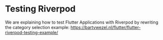# Testing Riverpod

We are explaining how to test Flutter Applications with Riverpod by rewriting the category selection example: https://bartvwezel.nl/flutter/flutter-riverpod-testing-example/
